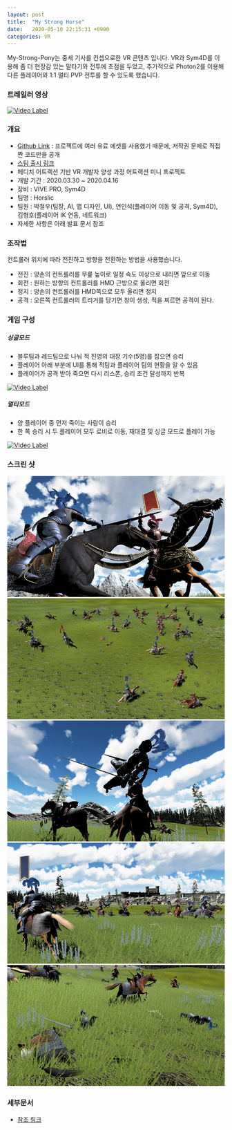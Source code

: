 ```yaml
---
layout: post
title:  "My Strong Horse"
date:   2020-05-10 22:15:31 +0900
categories: VR
---
```



My-Strong-Pony는 중세 기사를 컨셉으로한 VR 콘텐츠 입니다.
VR과 Sym4D를 이용해 좀 더 현장감 있는 말타기와 전투에 초점을 두었고,
추가적으로 Photon2를 이용해 다른 플레이어와 1:1 멀티 PVP 전투를 할 수 있도록 했습니다.
### 트레일러 영상
[![Video Label](http://img.youtube.com/vi/kox2td_puWE/0.jpg)](https://youtu.be/kox2td_puWE?t=0s![2](/assets/2.PNG)![3](/assets/3.PNG)![1](/assets/1.PNG)![5](/assets/5.PNG)![4](/assets/4.PNG))

### 개요
- [Github Link](https://github.com/HyoungHoKim/MyStringPony_OnlyScript) : 프로젝트에 여러 유료 에셋를 사용했기 때문에, 저작권 문제로 직접 짠 코드만을 공개
- [스팀 출시 링크](https://store.steampowered.com/app/1295670/My_Strong_Horse)
- 메디치 어트랙션 기반 VR 개발자 양성 과정 어트랙션 미니 프로젝트
- 개발 기간 : 2020.03.30 ~ 2020.04.16
- 장비 : VIVE PRO, Sym4D
- 팀명 : Horslic
- 팀원 : 박철우(팀장, AI, 맵 디자인, UI), 연인석(플레이어 이동 및 공격, Sym4D), 김형호(플레이어 IK 연동, 네트워크)
- 자세한 사항은 아래 발표 문서 참조

### 조작법
컨트롤러 위치에 따라 전진하고 방향을 전환하는 방법을 사용했습니다.
* 전진 : 양손의 컨트롤러를 무릎 높이로 일정 속도 이상으로 내리면 앞으로 이동
* 회전 : 원하는 방향의 컨트롤러를 HMD 근방으로 올리면 회전
* 정지 : 양손의 컨트롤러를 HMD쪽으로 모두 올리면 정지
* 공격 : 오른쪽 컨트롤러의 트리거를 당기면 창이 생성, 적을 찌르면 공격이 된다.

### 게임 구성
##### 싱글모드
* 블루팀과 레드팀으로 나눠 적 진영의 대장 기수(5명)를 잡으면 승리
* 플레이어 아래 부분에 UI를 통해 적팀과 플레이어 팀의 현황을 알 수 있음
* 플레이어가 공격 받아 죽으면 다시 리스폰, 승리 조건 달성까지 반복

[![Video Label](http://img.youtube.com/vi/TqClSBWs4i8/0.jpg)](https://youtu.be/TqClSBWs4i8?t=0s)

##### 멀티모드
* 양 플레이어 중 먼저 죽이는 사람이 승리
* 한 쪽 승리 시 두 플레이어 모두 로비로 이동, 재대결 및 싱글 모드로 플레이 가능

[![Video Label](http://img.youtube.com/vi/Lt9TsjLDIJY/0.jpg)](https://youtu.be/Lt9TsjLDIJY?t=0s)

### 스크린 샷

![1](/assets/1.png)
![2](/assets/2.png)
![3](/assets/3.png)
![4](/assets/4.png)
![5](/assets/5.png)


### 세부문서
* [참조 링크](https://drive.google.com/file/d/1ptYsvg2h5BnRkOHgK3rtUCUDyxq-LADO/view?usp=sharing)
